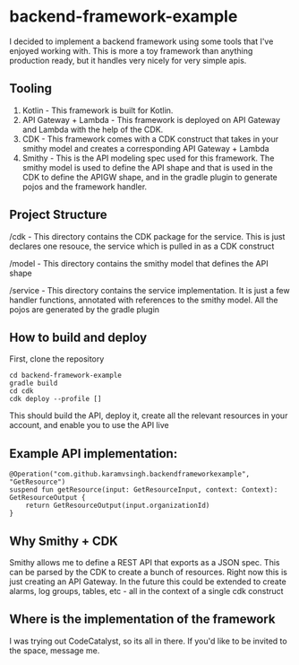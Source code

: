 # backend-framework-example
I decided to implement a backend framework using some tools that I've enjoyed working with. This is more a toy framework than anything production ready, but it handles very nicely for very simple apis.

## Tooling
1. Kotlin - This framework is built for Kotlin.
2. API Gateway + Lambda - This framework is deployed on API Gateway and Lambda with the help of the CDK.
3. CDK - This framework comes with a CDK construct that takes in your smithy model and creates a corresponding API Gateway + Lambda
4. Smithy - This is the API modeling spec used for this framework. The smithy model is used to define the API shape and that is used in the CDK to define the APIGW shape, and in the gradle plugin to generate pojos and the framework handler.

## Project Structure
/cdk - This directory contains the CDK package for the service. This is just declares one resouce, the service which is pulled in as a CDK construct

/model - This directory contains the smithy model that defines the API shape

/service - This directory contains the service implementation. It is just a few handler functions, annotated with references to the smithy model. All the pojos are generated by the gradle plugin

## How to build and deploy

First, clone the repository

```
cd backend-framework-example
gradle build
cd cdk
cdk deploy --profile []
```

This should build the API, deploy it, create all the relevant resources in your account, and enable you to use the API live

## Example API implementation:
```
@Operation("com.github.karamvsingh.backendframeworkexample", "GetResource")
suspend fun getResource(input: GetResourceInput, context: Context): GetResourceOutput {
    return GetResourceOutput(input.organizationId)
}
```

## Why Smithy + CDK
Smithy allows me to define a REST API that exports as a JSON spec. This can be parsed by the CDK to create a bunch of resources. Right now this is just creating an API Gateway. In the future this could be extended to create alarms, log groups, tables, etc - all in the context of a single cdk construct

## Where is the implementation of the framework
I was trying out CodeCatalyst, so its all in there. If you'd like to be invited to the space, message me.